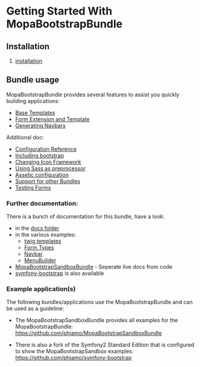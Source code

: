 Getting Started With MopaBootstrapBundle
=======================================

## Installation

1. [installation](install/1-getting-started.md)

## Bundle usage

MopaBootstrapBundle provides several features to assist you quickly building applications:

- [Base Templates](usage/1-base-templates.md)
- [Form Extension and Template](form/1-form-extension-templates.md)
- [Generating Navbars](extensions/2-navbars.md)

Additional doc:

- [Configuration Reference](misc/configuration-reference.md)
- [Including bootstrap](misc/including-bootstrap.md)
- [Changing Icon Framework](extensions/1-icons.md)
- [Using Sass as preprocessor](install/3-sass-installation.md.md)
- [Assetic configuration](install/4-assetic-configuration.md.md)
- [Support for other Bundles](extensions/4-support-for-other-bundles.md)
- [Testing Forms](misc/testing-forms.md)

### Further documentation:

There is a bunch of documentation for this bundle, have a look:

* in the [docs folder](https://github.com/phiamo/MopaBootstrapBundle/blob/master/Resources/doc/)
* in the various examples:
    * [twig templates](https://github.com/phiamo/MopaBootstrapSandboxBundle/tree/master/Resources/views/Examples)
    * [Form Types](https://github.com/phiamo/MopaBootstrapSandboxBundle/tree/master/Form/Type)
    * [Navbar](https://github.com/phiamo/MopaBootstrapSandboxBundle/tree/master/Resources/config/examples)
    * [MenuBuilder](https://github.com/phiamo/MopaBootstrapSandboxBundle/tree/master/Navbar/Example)
*  [MopaBootstrapSandboxBundle](http://github.com/phiamo/MopaBootstrapSandboxBundle) - Seperate live docs from code
*  [symfony-bootstrap](https://github.com/phiamo/symfony-bootstrap) is also available

### Example application(s)

The following bundles/applications use the MopaBootstrapBundle and can be used as a
guideline:

- The MopaBootstrapSandboxBundle provides all examples for the MopaBootstrapBundle:
  https://github.com/phiamo/MopaBootstrapSandboxBundle

- There is also a fork of the Symfony2 Standard Edition that is configured to
  show the MopaBootstrapSandbox examples:
  https://github.com/phiamo/symfony-bootstrap


